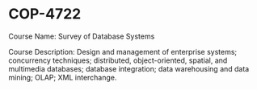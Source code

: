 # COP-4722

Course Name: Survey of Database Systems

Course Description: Design and management of enterprise systems; concurrency techniques; distributed, object-oriented, spatial, and multimedia databases; database integration; data warehousing and data mining; OLAP; XML interchange.


